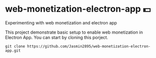 # web-monetization-electron-app 💵 
Experimenting with web monetization and electron app

This project demonstrate basic setup to enable web monetization in Electron App. You can start by cloning this porject.

```shell
git clone https://github.com/Jasmin2895/web-monetization-electron-app.git

```
